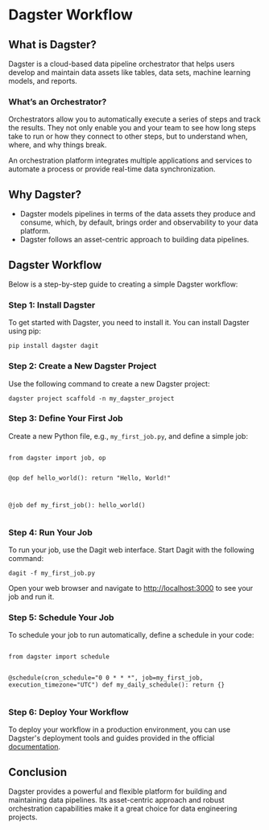 <!DOCTYPE html>
<html lang="en">
<head>
    <meta charset="UTF-8">
    <meta name="viewport" content="width=device-width, initial-scale=1.0">
    <title>Dagster Workflow</title>
</head>
<body>

<h1>Dagster Workflow</h1>

<h2>What is Dagster?</h2>
<p>Dagster is a cloud-based data pipeline orchestrator that helps users develop and maintain data assets like tables, data sets, machine learning models, and reports.</p>

<h3>What’s an Orchestrator?</h3>
<p>Orchestrators allow you to automatically execute a series of steps and track the results. They not only enable you and your team to see how long steps take to run or how they connect to other steps, but to understand when, where, and why things break.</p>
<p>An orchestration platform integrates multiple applications and services to automate a process or provide real-time data synchronization.</p>

<h2>Why Dagster?</h2>
<ul>
    <li>Dagster models pipelines in terms of the data assets they produce and consume, which, by default, brings order and observability to your data platform.</li>
    <li>Dagster follows an asset-centric approach to building data pipelines.</li>
</ul>

<h2>Dagster Workflow</h2>
<p>Below is a step-by-step guide to creating a simple Dagster workflow:</p>

<h3>Step 1: Install Dagster</h3>
<p>To get started with Dagster, you need to install it. You can install Dagster using pip:</p>
<pre><code>pip install dagster dagit</code></pre>

<h3>Step 2: Create a New Dagster Project</h3>
<p>Use the following command to create a new Dagster project:</p>
<pre><code>dagster project scaffold -n my_dagster_project</code></pre>

<h3>Step 3: Define Your First Job</h3>
<p>Create a new Python file, e.g., <code>my_first_job.py</code>, and define a simple job:</p>
<pre><code>
from dagster import job, op

@op
def hello_world():
    return "Hello, World!"

@job
def my_first_job():
    hello_world()
</code></pre>

<h3>Step 4: Run Your Job</h3>
<p>To run your job, use the Dagit web interface. Start Dagit with the following command:</p>
<pre><code>dagit -f my_first_job.py</code></pre>
<p>Open your web browser and navigate to <a href="http://localhost:3000">http://localhost:3000</a> to see your job and run it.</p>

<h3>Step 5: Schedule Your Job</h3>
<p>To schedule your job to run automatically, define a schedule in your code:</p>
<pre><code>
from dagster import schedule

@schedule(cron_schedule="0 0 * * *", job=my_first_job, execution_timezone="UTC")
def my_daily_schedule():
    return {}
</code></pre>

<h3>Step 6: Deploy Your Workflow</h3>
<p>To deploy your workflow in a production environment, you can use Dagster's deployment tools and guides provided in the official <a href="https://docs.dagster.io/">documentation</a>.</p>

<h2>Conclusion</h2>
<p>Dagster provides a powerful and flexible platform for building and maintaining data pipelines. Its asset-centric approach and robust orchestration capabilities make it a great choice for data engineering projects.</p>

</body>
</html>